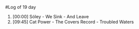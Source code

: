 #Log of 19 day

1. [00:00] Sóley - We Sink - And Leave
1. [09:45] Cat Power - The Covers Record - Troubled Waters
